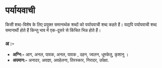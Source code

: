 # पर्यायवाची
किसी शब्द-विशेष के लिए प्रयुक्त समानार्थक शब्दों को पर्यायवाची शब्द कहते हैं। यद्यपि पर्यायवाची शब्द समानार्थी होते हैं किन्तु भाव में एक-दूसरे से किंचित भिन्न होते हैं।

### अ :-
* __अग्नि:-__ आग, अनल, पावक, अनल, पावक , दहन, ज्वलन, धूमकेतु, कृशानु ।
* __अपमान:-__ अनादर, अवज्ञा, अवहेलना, तिरस्कार, निरादर, उपेक्षा. 
